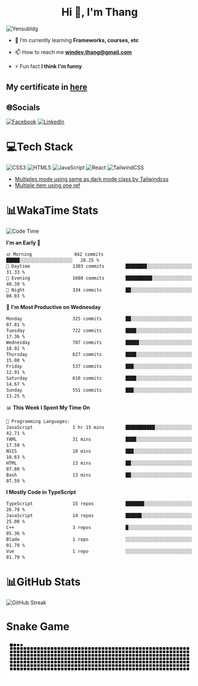 <h1 align="center">Hi 👋, I'm Thang</h1>

![Yensubldg](https://readme-typing-svg.demolab.com?font=Fira+Code&weight=600&pause=1000&color=F5F5F2&center=true&vCenter=true&width=435&lines=Trying+to+be+a+Software+Engineering)

<!--
![](https://komarev.com/ghpvc/?username=yensubldg&label=Visitors+Count&color=brightgreen) -->

- 🌱 I’m currently learning **Frameworks, courses, etc**

- 📫 How to reach me **<windev.thang@gmail.com>**

- ⚡ Fun fact **I think I'm funny**

## My certificate in [here](./MY_CERTIFICATE.md)

## 🌐Socials

[![Facebook](https://img.shields.io/badge/Facebook-%231877F2.svg?logo=Facebook&logoColor=white)](https://facebook.com/yensubldg) [![LinkedIn](https://img.shields.io/badge/LinkedIn-%230077B5.svg?logo=linkedin&logoColor=white)](https://linkedin.com/in/yensubldg)

# 💻Tech Stack

![CSS3](https://img.shields.io/badge/css3-%231572B6.svg?style=for-the-badge&logo=css3&logoColor=white) ![HTML5](https://img.shields.io/badge/html5-%23E34F26.svg?style=for-the-badge&logo=html5&logoColor=white) ![JavaScript](https://img.shields.io/badge/javascript-%23323330.svg?style=for-the-badge&logo=javascript&logoColor=%23F7DF1E) ![React](https://img.shields.io/badge/react-%2320232a.svg?style=for-the-badge&logo=react&logoColor=%2361DAFB) ![TailwindCSS](https://img.shields.io/badge/tailwindcss-%2338B2AC.svg?style=for-the-badge&logo=tailwind-css&logoColor=white)

<!-- BLOG-POST-LIST:START -->
- [Multiples mode using same as dark mode class by Tailwindcss](https://dev.to/yensubldg/multiples-mode-using-same-as-dark-mode-class-by-tailwindcss-56p4)
- [Multiple item using one ref](https://dev.to/yensubldg/multiple-item-using-one-ref-1288)
<!-- BLOG-POST-LIST:END -->

# 📊WakaTime Stats

<!--START_SECTION:waka-->
![Code Time](http://img.shields.io/badge/Code%20Time-3%2C076%20hrs%2034%20mins-blue)

**I'm an Early 🐤** 

```text
🌞 Morning                842 commits         █████░░░░░░░░░░░░░░░░░░░░   20.25 % 
🌆 Daytime                1303 commits        ████████░░░░░░░░░░░░░░░░░   31.33 % 
🌃 Evening                1680 commits        ██████████░░░░░░░░░░░░░░░   40.39 % 
🌙 Night                  334 commits         ██░░░░░░░░░░░░░░░░░░░░░░░   08.03 % 
```
📅 **I'm Most Productive on Wednesday** 

```text
Monday                   325 commits         ██░░░░░░░░░░░░░░░░░░░░░░░   07.81 % 
Tuesday                  722 commits         ████░░░░░░░░░░░░░░░░░░░░░   17.36 % 
Wednesday                787 commits         █████░░░░░░░░░░░░░░░░░░░░   18.92 % 
Thursday                 627 commits         ████░░░░░░░░░░░░░░░░░░░░░   15.08 % 
Friday                   537 commits         ███░░░░░░░░░░░░░░░░░░░░░░   12.91 % 
Saturday                 610 commits         ████░░░░░░░░░░░░░░░░░░░░░   14.67 % 
Sunday                   551 commits         ███░░░░░░░░░░░░░░░░░░░░░░   13.25 % 
```


📊 **This Week I Spent My Time On** 

```text
💬 Programming Languages: 
JavaScript               1 hr 15 mins        ███████████░░░░░░░░░░░░░░   42.71 % 
YAML                     31 mins             ████░░░░░░░░░░░░░░░░░░░░░   17.59 % 
NSIS                     18 mins             ███░░░░░░░░░░░░░░░░░░░░░░   10.63 % 
HTML                     13 mins             ██░░░░░░░░░░░░░░░░░░░░░░░   07.80 % 
Bash                     13 mins             ██░░░░░░░░░░░░░░░░░░░░░░░   07.59 % 
```

**I Mostly Code in TypeScript** 

```text
TypeScript               15 repos            ███████░░░░░░░░░░░░░░░░░░   26.79 % 
JavaScript               14 repos            ██████░░░░░░░░░░░░░░░░░░░   25.00 % 
C++                      3 repos             █░░░░░░░░░░░░░░░░░░░░░░░░   05.36 % 
Blade                    1 repo              ░░░░░░░░░░░░░░░░░░░░░░░░░   01.79 % 
Vue                      1 repo              ░░░░░░░░░░░░░░░░░░░░░░░░░   01.79 % 
```




<!--END_SECTION:waka-->

# 📊GitHub Stats

![GitHub Streak](https://streak-stats.demolab.com?user=yensubldg&theme=tokyonight&border_radius=8)

# Snake Game

![Snake eating my contribution graph](./github-contribution-grid-snake.svg)
